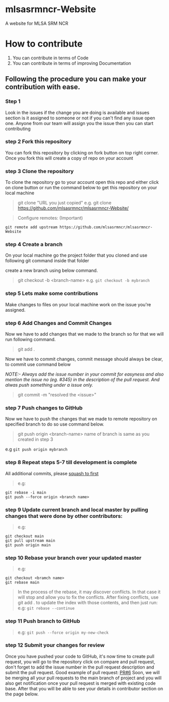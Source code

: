 # mlsasrmncr-Website
A website for MLSA SRM NCR 

# How to contribute
1. You can contribute in terms of Code
2. You can contribute in terms of improving Documentation
## Following the procedure you can make your contribution with ease.

### Step 1
Look in the issues if the change you are doing is available and issues section is it assigned to someone or not if you can't find any issue open one. Anyone from our team will assign you the issue then you can start contributing

### step 2 Fork this repository
You can fork this repository by clicking on fork button on top right corner. Once you fork this will create a copy of repo on your account

### step 3 Clone the repository 
To clone the repository go to your account open this repo and either click on clone button or run the command below to get this repository on your local machine

> git clone "URL you just copied"
e.g. git clone https://github.com/mlsasrmncr/mlsasrmncr-Website/

> Configure remotes: (Important)

`git remote add upstream https://github.com/mlsasrmncr/mlsasrmncr-Website`

### step 4 Create a branch
On your local machine go the project folder that you cloned and use following git command inside that folder

create a new branch using below command.

> git checkout -b \<branch-name\>
e.g. `git checkout -b mybranch`

### step 5 Lets make some contributions
Make changes to files on your local machine work on the issue you're assigned. 

### step 6 Add Changes and Commit Changes
Now we have to add changes that we made to the branch so for that we will run following command.

> git add .

Now we have to commit changes, commit message should always be clear, to commit use command below 

*NOTE:- Always add the issue number in your commit for easyness and also mention the issue no (eg. #345) in the description of the pull request. And alwas push something under a issue only.*

> git commit -m "resolved the \<issue\>"

### step 7 Push changes to GitHub
Now we have to push the changes that we made to remote repository on specified branch to do so use command below.

> git push origin \<branch-name\>
name of branch is same as you created in step 3

e.g `git push origin mybranch`

### step 8 Repeat steps 5-7 till development is complete
All additional commits, please [squash to first](https://davidwalsh.name/squash-commits-git)

>e.g:
```
git rebase -i main
git push --force origin <branch name>
```
### step 9 Update current branch and local master by pulling changes that were done by other contributors:
>e.g:
```
git checkout main
git pull upstream main
git push origin main
```

### step 10 Rebase your branch over your updated master
>e.g:
```
git checkout <bramch name>
git rebase main
```
>In the process of the rebase, it may discover conflicts.
In that case it will stop and allow you to fix the conflicts.
After fixing conflicts, use git add . to update the index with those contents,
and then just run:
>e.g:
`git rebase --continue`

### step 11 Push branch to GitHub
>e.g:
`git push --force origin my-new-check`

### step 12 Submit your changes for review
Once you have pushed your code to GitHub, it's now time to create pull request, you will go to the repository click on compare and pull request, don't forget to add the issue number in the pull request description and submit the pull request.
Good example of pull request: [PR#6](https://github.com/mlsasrmncr/mlsasrmncr-Website/pull/6)
Soon, we will be merging all your pull requests to the main branch of project and you will also get notification once your pull request is merged with existing code base. After that you will be able to see your details in contributor section on the page below.
